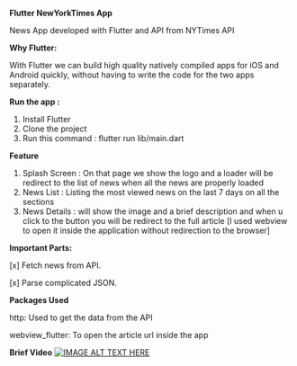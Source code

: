 
**Flutter NewYorkTimes App**

News App developed with Flutter and API from NYTimes API


**Why Flutter:**

With Flutter we can build high quality natively compiled apps for iOS and Android quickly,
without having to write the code for the two apps separately. 


**Run the app :**
 1. Install Flutter 
 2. Clone the project 
 3. Run this command : flutter run lib/main.dart

**Feature**

1. Splash Screen : On that page we show the logo and a loader will be redirect 
to the list of news when all the news are properly loaded
2. News List : Listing the most viewed news on the last 7 days on all the sections 
3. News Details : will show the image and a brief description and when u click to the button
you will be redirect to the full article [I used webview to open it inside the application
without redirection to the browser]

**Important Parts:**

 [x] Fetch news from API.
 
 [x] Parse complicated JSON.

**Packages Used**

  http: Used to get the data from the API 
  
  webview_flutter:  To open the article url inside the app 
  
**Brief Video**
[![IMAGE ALT TEXT HERE](https://img.youtube.com/vi/HssCFn8hlbA/0.jpg)](https://www.youtube.com/watch?v=HssCFn8hlbA)

